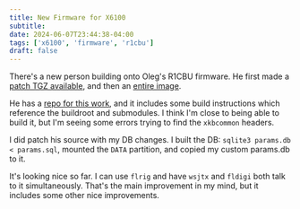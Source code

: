 ```yaml
---
title: New Firmware for X6100
subtitle:
date: 2024-06-07T23:44:38-04:00
tags: ['x6100', 'firmware', 'r1cbu']
draft: false
---
```


There's a new person
building onto Oleg's R1CBU firmware.
He first made a [patch TGZ available](https://groups.io/g/xiegu-x6100/topic/105905552),
and then an [entire image](https://groups.io/g/xiegu-x6100/message/5330).

He has a [repo for this work](https://github.com/gdyuldin/x6100_gui),
and it includes some build instructions which reference the buildroot
and submodules.
I think I'm close to being able to build it,
but I'm seeing some errors trying
to find the `xkbcommon` headers.

I did patch his source with my DB changes.
I built the DB: `sqlite3 params.db < params.sql`,
mounted the `DATA` partition,
and copied my custom params.db to it.

It's looking nice so far.
I can use `flrig`
and have `wsjtx` and `fldigi`
both talk to it simultaneously.
That's the main improvement in my mind,
but it includes some other nice improvements.

<!--more-->
